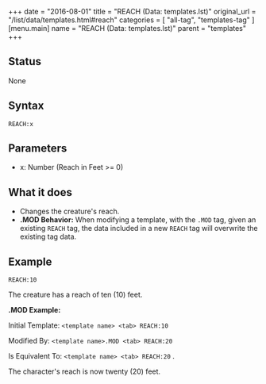 +++
date = "2016-08-01"
title = "REACH (Data: templates.lst)"
original_url = "/list/data/templates.html#reach"
categories = [ "all-tag", "templates-tag" ]
[menu.main]
    name = "REACH (Data: templates.lst)"
    parent = "templates"
+++

## Status

None

## Syntax

`REACH:x`

## Parameters

-   x: Number (Reach in Feet &gt;= 0)



What it does
------------

-   Changes the creature's reach.
-   **.MOD Behavior:** When modifying a template, with the `.MOD` tag,
    given an existing `REACH` tag, the data included in a new `REACH`
    tag will overwrite the existing tag data.

Example
-------

`REACH:10`

The creature has a reach of ten (10) feet.

**.MOD Example:**

Initial Template: `<template name> <tab> REACH:10`

Modified By: `<template name>.MOD <tab> REACH:20`

Is Equivalent To: `<template name> <tab> REACH:20` .

The character's reach is now twenty (20) feet.

